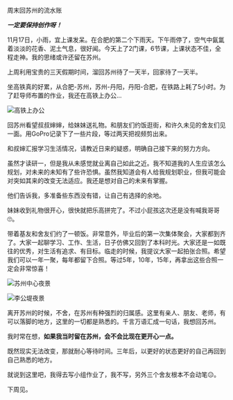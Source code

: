 周末回苏州的流水账

***一定要保持创作呀！***

11月17日，小雨，宜上课发呆。在合肥的第二个下雨天。下午雨停了，空气中氤氲着淡淡的花香、泥土气息，很好闻。今天上了2门课，6节课，上课状态不佳，全程走神。我的思绪或许还留在苏州。

上周利用宝贵的三天假期时间，溜回苏州待了一天半，回家待了一天半。

坐高铁真的好累，从合肥-苏州，苏州-丹阳，丹阳-合肥，在铁路上耗了5小时。为了赶导师布置的作业，我还在高铁上办公...

![高铁上办公](https://gitee.com/shuming9886/pic-go/raw/master/img/2020-11-17-01.jpg)

回苏州看望叔叔婶婶，给妹妹送礼物。和朋友们约饭逛街，和许久未见的舍友们见一面。用GoPro记录下了一些片段，等过两天把视频剪出来。

和叔婶汇报学习生活情况，请教近日来的疑惑，明确自己接下来的努力方向。

虽然才读研一，但是我从未感觉就业离自己如此之近。我不知道我的人生应该怎么规划，对未来的未知有了些许恐惧。虽然我知道会有人给我规划职业，但我可能会对突如其来的改变无法适应。我还是想对自己的未来有掌握。

他们告诉我，多准备些东西没有错，让自己有选择的余地。

妹妹收到礼物很开心，很快就把乐高拼完了。不过小屁孩这次还是没有喊我哥哥🙄。

带着基友和舍友们约了一顿饭。非常意外，毕业后的第一次集体聚会，大家都到齐了。大家一起聊学习、工作、生活，日子仿佛又回到了本科时光。大家还是一如既往的优秀，对生活有追求、有目标。临走的时候，我提议大家一起拍张合照。希望我们可以一年一聚，每年都留下合照。等过5年，10年，15年，再拿出这些合照一定会非常惊喜！

![苏州中心夜景](https://gitee.com/shuming9886/pic-go/raw/master/img/2020-11-17-04.jpg)

![李公堤夜景](https://gitee.com/shuming9886/pic-go/raw/master/img/2020-11-17-02.jpg)

离开苏州的时候，不舍，在苏州有种强烈的归属感。这里有亲人、朋友、老师，有可以落脚的地方，这里的一切都是熟悉的。千言万语汇成一句话，我想回苏州。

我时常在想，**如果我当时留在苏州，会不会比现在更开心一点。**

既然现实无法改变，那就耐心等待时间。三年后，以更好的状态更好的自己再回到自己熟悉的地方。

就说到这里吧，我得去写小组作业了，我不写，另外三个舍友根本不会动笔😑。

下周见。